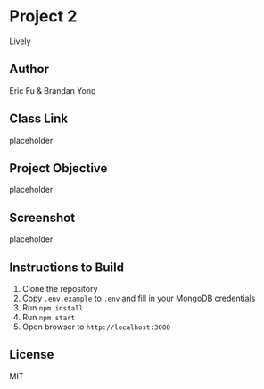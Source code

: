 # Project 2
Lively
## Author
Eric Fu & Brandan Yong

## Class Link
placeholder

## Project Objective
placeholder

## Screenshot
placeholder

## Instructions to Build
1. Clone the repository
2. Copy `.env.example` to `.env` and fill in your MongoDB credentials
3. Run `npm install`
4. Run `npm start`
5. Open browser to `http://localhost:3000`

## License
MIT
